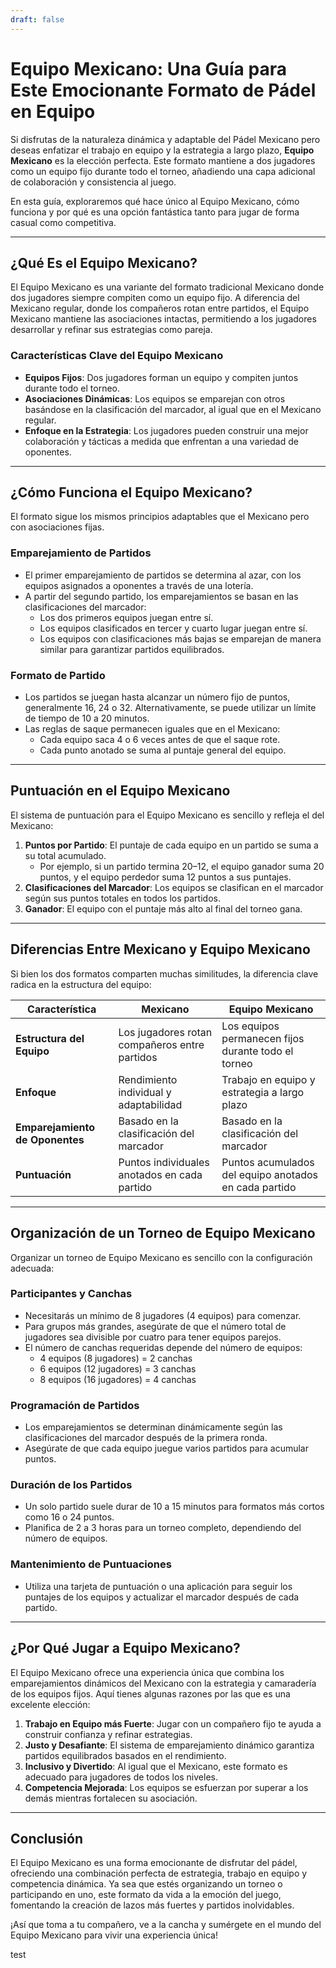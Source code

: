 ```yaml
---
draft: false
---
```

# Equipo Mexicano: Una Guía para Este Emocionante Formato de Pádel en Equipo

Si disfrutas de la naturaleza dinámica y adaptable del Pádel Mexicano pero deseas enfatizar el trabajo en equipo y la estrategia a largo plazo, **Equipo Mexicano** es la elección perfecta. Este formato mantiene a dos jugadores como un equipo fijo durante todo el torneo, añadiendo una capa adicional de colaboración y consistencia al juego.

En esta guía, exploraremos qué hace único al Equipo Mexicano, cómo funciona y por qué es una opción fantástica tanto para jugar de forma casual como competitiva.

---

## **¿Qué Es el Equipo Mexicano?**

El Equipo Mexicano es una variante del formato tradicional Mexicano donde dos jugadores siempre compiten como un equipo fijo. A diferencia del Mexicano regular, donde los compañeros rotan entre partidos, el Equipo Mexicano mantiene las asociaciones intactas, permitiendo a los jugadores desarrollar y refinar sus estrategias como pareja.

### **Características Clave del Equipo Mexicano**
- **Equipos Fijos**: Dos jugadores forman un equipo y compiten juntos durante todo el torneo.
- **Asociaciones Dinámicas**: Los equipos se emparejan con otros basándose en la clasificación del marcador, al igual que en el Mexicano regular.
- **Enfoque en la Estrategia**: Los jugadores pueden construir una mejor colaboración y tácticas a medida que enfrentan a una variedad de oponentes.

---

## **¿Cómo Funciona el Equipo Mexicano?**

El formato sigue los mismos principios adaptables que el Mexicano pero con asociaciones fijas.

### **Emparejamiento de Partidos**
- El primer emparejamiento de partidos se determina al azar, con los equipos asignados a oponentes a través de una lotería.
- A partir del segundo partido, los emparejamientos se basan en las clasificaciones del marcador:
  - Los dos primeros equipos juegan entre sí.
  - Los equipos clasificados en tercer y cuarto lugar juegan entre sí.
  - Los equipos con clasificaciones más bajas se emparejan de manera similar para garantizar partidos equilibrados.

### **Formato de Partido**
- Los partidos se juegan hasta alcanzar un número fijo de puntos, generalmente 16, 24 o 32. Alternativamente, se puede utilizar un límite de tiempo de 10 a 20 minutos.
- Las reglas de saque permanecen iguales que en el Mexicano:
  - Cada equipo saca 4 o 6 veces antes de que el saque rote.
  - Cada punto anotado se suma al puntaje general del equipo.

---

## **Puntuación en el Equipo Mexicano**

El sistema de puntuación para el Equipo Mexicano es sencillo y refleja el del Mexicano:

1. **Puntos por Partido**: El puntaje de cada equipo en un partido se suma a su total acumulado.
   - Por ejemplo, si un partido termina 20–12, el equipo ganador suma 20 puntos, y el equipo perdedor suma 12 puntos a sus puntajes.
2. **Clasificaciones del Marcador**: Los equipos se clasifican en el marcador según sus puntos totales en todos los partidos.
3. **Ganador**: El equipo con el puntaje más alto al final del torneo gana.

---

## **Diferencias Entre Mexicano y Equipo Mexicano**

Si bien los dos formatos comparten muchas similitudes, la diferencia clave radica en la estructura del equipo:

| **Característica**      | **Mexicano**                                     | **Equipo Mexicano**                                |
|-------------------------|-------------------------------------------------|---------------------------------------------------|
| **Estructura del Equipo**| Los jugadores rotan compañeros entre partidos    | Los equipos permanecen fijos durante todo el torneo |
| **Enfoque**             | Rendimiento individual y adaptabilidad           | Trabajo en equipo y estrategia a largo plazo        |
| **Emparejamiento de Oponentes**| Basado en la clasificación del marcador       | Basado en la clasificación del marcador             |
| **Puntuación**          | Puntos individuales anotados en cada partido     | Puntos acumulados del equipo anotados en cada partido |

---

## **Organización de un Torneo de Equipo Mexicano**

Organizar un torneo de Equipo Mexicano es sencillo con la configuración adecuada:

### **Participantes y Canchas**
- Necesitarás un mínimo de 8 jugadores (4 equipos) para comenzar.
- Para grupos más grandes, asegúrate de que el número total de jugadores sea divisible por cuatro para tener equipos parejos.
- El número de canchas requeridas depende del número de equipos:
  - 4 equipos (8 jugadores) = 2 canchas
  - 6 equipos (12 jugadores) = 3 canchas
  - 8 equipos (16 jugadores) = 4 canchas

### **Programación de Partidos**
- Los emparejamientos se determinan dinámicamente según las clasificaciones del marcador después de la primera ronda.
- Asegúrate de que cada equipo juegue varios partidos para acumular puntos.

### **Duración de los Partidos**
- Un solo partido suele durar de 10 a 15 minutos para formatos más cortos como 16 o 24 puntos.
- Planifica de 2 a 3 horas para un torneo completo, dependiendo del número de equipos.

### **Mantenimiento de Puntuaciones**
- Utiliza una tarjeta de puntuación o una aplicación para seguir los puntajes de los equipos y actualizar el marcador después de cada partido.

---

## **¿Por Qué Jugar a Equipo Mexicano?**

El Equipo Mexicano ofrece una experiencia única que combina los emparejamientos dinámicos del Mexicano con la estrategia y camaradería de los equipos fijos. Aquí tienes algunas razones por las que es una excelente elección:

1. **Trabajo en Equipo más Fuerte**: Jugar con un compañero fijo te ayuda a construir confianza y refinar estrategias.
2. **Justo y Desafiante**: El sistema de emparejamiento dinámico garantiza partidos equilibrados basados en el rendimiento.
3. **Inclusivo y Divertido**: Al igual que el Mexicano, este formato es adecuado para jugadores de todos los niveles.
4. **Competencia Mejorada**: Los equipos se esfuerzan por superar a los demás mientras fortalecen su asociación.

---

## **Conclusión**

El Equipo Mexicano es una forma emocionante de disfrutar del pádel, ofreciendo una combinación perfecta de estrategia, trabajo en equipo y competencia dinámica. Ya sea que estés organizando un torneo o participando en uno, este formato da vida a la emoción del juego, fomentando la creación de lazos más fuertes y partidos inolvidables.

¡Así que toma a tu compañero, ve a la cancha y sumérgete en el mundo del Equipo Mexicano para vivir una experiencia única!

test
